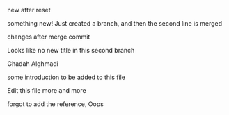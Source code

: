 
new after reset

something new!
Just created a branch, and then the second line is merged 

changes after merge commit


Looks like no new title in this second branch

Ghadah Alghmadi 

some introduction to be added to this file


Edit this file more and more

forgot to add the reference, Oops
